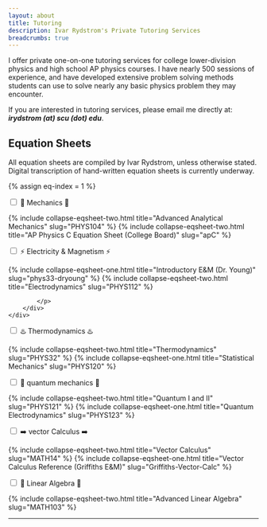 ```yaml
---
layout: about
title: Tutoring 
description: Ivar Rydstrom's Private Tutoring Services
breadcrumbs: true
---
```

I offer private one-on-one tutoring services for college lower-division physics and high school AP physics courses. I have nearly 500 sessions of experience, and have developed extensive problem solving methods students can use to solve nearly any basic physics problem they may encounter.

If you are interested in tutoring services, please email me directly at: ***irydstrom (at) scu (dot) edu***.

## Equation Sheets

All equation sheets are compiled by Ivar Rydstrom, unless otherwise stated. Digital transcription of hand-written equation sheets is currently underway.

{% assign eq-index = 1 %}

<!-- Mechanics -->
<div class="wrap-collapsible">
    <input id="collapsible-mech" class="toggle" type="checkbox">
    <label for="collapsible-mech" class="lbl-toggle">🔨 Mechanics 🔨</label>
    <div class="collapsible-content">
        <div class="content-inner">
            <p>
                {% include collapse-eqsheet-two.html title="Advanced Analytical Mechanics" slug="PHYS104" %}
                {% include collapse-eqsheet-two.html title="AP Physics C Equation Sheet (College Board)" slug="apC" %}
            </p>
        </div>
    </div>
</div>

<!-- Electricity and Magnetism -->
<div class="wrap-collapsible">
    <input id="collapsible-em" class="toggle" type="checkbox">
    <label for="collapsible-em" class="lbl-toggle">⚡ Electricity & Magnetism ⚡</label>
    <div class="collapsible-content">
        <div class="content-inner">
            <p>
                {% include collapse-eqsheet-one.html title="Introductory E&M (Dr. Young)" slug="phys33-dryoung" %}
                {% include collapse-eqsheet-two.html title="Electrodynamics" slug="PHYS112" %}
               
            </p>
        </div>
    </div>
</div>

<!-- Thermodynamics -->
<div class="wrap-collapsible">
    <input id="collapsible-thermo" class="toggle" type="checkbox">
    <label for="collapsible-thermo" class="lbl-toggle">♨️ Thermodynamics ♨️</label>
    <div class="collapsible-content">
        <div class="content-inner">
            <p>
                {% include collapse-eqsheet-two.html title="Thermodynamics" slug="PHYS32" %}
                {% include collapse-eqsheet-one.html title="Statistical Mechanics" slug="PHYS120" %}
            </p>
        </div>
    </div>
</div>

<!-- Quantum Mechanics -->
<div class="wrap-collapsible">
    <input id="collapsible-quantum" class="toggle" type="checkbox">
    <label for="collapsible-quantum" class="lbl-toggle">🔬 quantum mechanics 🔬</label>
    <div class="collapsible-content">
        <div class="content-inner">
            <p>
                {% include collapse-eqsheet-two.html title="Quantum I and II" slug="PHYS121" %}
                {% include collapse-eqsheet-one.html title="Quantum Electrodynamics" slug="PHYS123" %}
            </p>
        </div>
    </div>
</div>

<!-- Vector Calculus -->
<div class="wrap-collapsible">
    <input id="collapsible-vector" class="toggle" type="checkbox">
    <label for="collapsible-vector" class="lbl-toggle">➡️ vector Calculus ➡️</label>
    <div class="collapsible-content">
        <div class="content-inner">
            <p>
                {% include collapse-eqsheet-two.html title="Vector Calculus" slug="MATH14" %}
                {% include collapse-eqsheet-one.html title="Vector Calculus Reference (Griffiths E&M)" slug="Griffiths-Vector-Calc" %}
            </p>
        </div>
    </div>
</div>

<!-- Linear Algebra -->
<div class="wrap-collapsible">
    <input id="collapsible-linear" class="toggle" type="checkbox">
    <label for="collapsible-linear" class="lbl-toggle">🔢 Linear Algebra 🔢</label>
    <div class="collapsible-content">
        <div class="content-inner">
            <p>
                {% include collapse-eqsheet-two.html title="Advanced Linear Algebra" slug="MATH103" %}
            </p>
        </div>
    </div>
</div>

---

<br>

<!--author-->